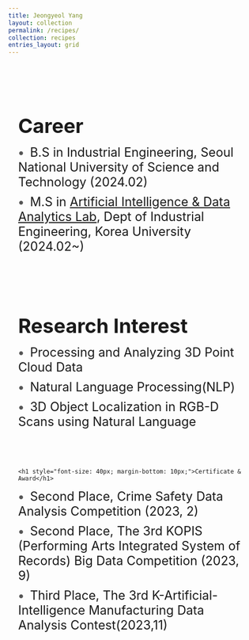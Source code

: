 ```yaml
---
title: Jeongyeol Yang
layout: collection
permalink: /recipes/
collection: recipes
entries_layout: grid
---
```



<body>

<div style="max-width: 800px; margin: 40px auto; padding: 20px; text-align: left;">
  <h1 style="font-size: 40px; margin-bottom: 10px;">Career</h1>
  <ul style="list-style-type: none; padding: 0;">
    <li style="font-size: 25px; margin-bottom: 10px;"><span style="content: '•'; color: #555; font-weight: bold; margin-right: 5px;">•</span> B.S in Industrial Engineering, Seoul National University of Science and Technology (2024.02)</li>
    <li style="font-size: 25px; margin-bottom: 10px;"><span style="content: '•'; color: #555; font-weight: bold; margin-right: 5px;">•</span> M.S in <a href="http://aida.korea.ac.kr/" target="_blank">Artificial Intelligence & Data Analytics Lab</a>, Dept of Industrial Engineering, Korea University (2024.02~)</li>
  </ul><br><br><br>

  <h1 style="font-size: 40px; margin-bottom: 10px;">Research Interest</h1>
  <ul style="list-style-type: none; padding: 0;">
    <li style="font-size: 25px; margin-bottom: 10px;"><span style="content: '•'; color: #555; font-weight: bold; margin-right: 5px;">•</span> Processing and Analyzing 3D Point Cloud Data</li>
    <li style="font-size: 25px; margin-bottom: 10px;"><span style="content: '•'; color: #555; font-weight: bold; margin-right: 5px;">•</span> Natural Language Processing(NLP)</li>
    <li style="font-size: 25px; margin-bottom: 10px;"><span style="content: '•'; color: #555; font-weight: bold; margin-right: 5px;">•</span> 3D Object Localization in RGB-D Scans using Natural Language</li>
  </ul><br><br><br>

    <h1 style="font-size: 40px; margin-bottom: 10px;">Certificate & Award</h1>
  <ul style="list-style-type: none; padding: 0;">
    <li style="font-size: 25px; margin-bottom: 10px;"><span style="content: '•'; color: #555; font-weight: bold; margin-right: 5px;">•</span> Second Place, Crime Safety Data Analysis Competition (2023, 2)</li>
    <li style="font-size: 25px; margin-bottom: 10px;"><span style="content: '•'; color: #555; font-weight: bold; margin-right: 5px;">•</span> Second Place, The 3rd KOPIS (Performing Arts Integrated System of Records) Big Data Competition (2023, 9) </li>
    <li style="font-size: 25px; margin-bottom: 10px;"><span style="content: '•'; color: #555; font-weight: bold; margin-right: 5px;">•</span> Third Place, The 3rd K-Artificial- Intelligence Manufacturing Data Analysis Contest(2023,11)
 </li>
  </ul><br><br><br>
</div>

</body>

